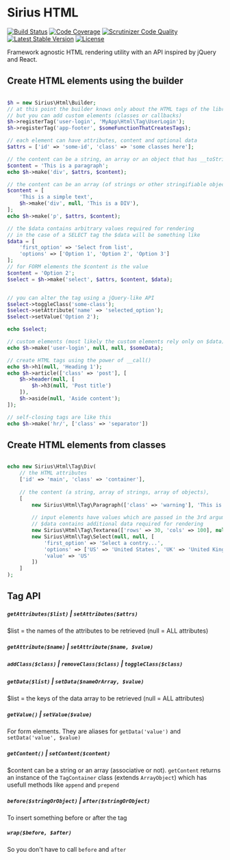 # Sirius HTML

[![Build Status](https://scrutinizer-ci.com/g/siriusphp/html/badges/build.png?b=master)](https://scrutinizer-ci.com/g/siriusphp/html/build-status/master)
[![Code Coverage](https://scrutinizer-ci.com/g/siriusphp/html/badges/coverage.png?b=master)](https://scrutinizer-ci.com/g/siriusphp/html/?branch=master)
[![Scrutinizer Code Quality](https://scrutinizer-ci.com/g/siriusphp/html/badges/quality-score.png?b=master)](https://scrutinizer-ci.com/g/siriusphp/html/?branch=master)
[![Latest Stable Version](https://poser.pugx.org/siriusphp/html/v/stable.png)](https://packagist.org/packages/siriusphp/html)
[![License](https://poser.pugx.org/siriusphp/html/license.png)](https://packagist.org/packages/siriusphp/html)


Framework agnostic HTML rendering utility with an API inspired by jQuery and React.

## Create HTML elements using the builder

```php

$h = new Sirius\Html\Builder;
// at this point the builder knows only about the HTML tags of the library
// but you can add custom elements (classes or callbacks)
$h->registerTag('user-login', 'MyApp\Html\Tag\UserLogin');
$h->registerTag('app-footer', $someFunctionThatCreatesTags);

// each element can have attributes, content and optional data
$attrs = ['id' => 'some-id', 'class' => 'some classes here'];

// the content can be a string, an array or an object that has __toString()
$content = 'This is a paragraph';
echo $h->make('div', $attrs, $content);

// the content can be an array (of strings or other stringifiable objects)
$content = [
	'This is a simple text',
	$h->make('div', null, 'This is a DIV'),
];
echo $h->make('p', $attrs, $content);

// the $data contains arbitrary values required for rendering
// in the case of a SELECT tag the $data will be something like
$data = [
	'first_option' => 'Select from list',
	'options' => ['Option 1', 'Option 2', 'Option 3']
];
// for FORM elements the $content is the value
$content = 'Option 2';
$select = $h->make('select', $attrs, $content, $data);


// you can alter the tag using a jQuery-like API
$select->toggleClass('some-class');
$select->setAttribute('name' => 'selected_option');
$select->setValue('Option 2');

echo $select;

// custom elements (most likely the custom elements rely only on $data)
echo $h->make('user-login', null, null, $someData);

// create HTML tags using the power of __call()
echo $h->h1(null, 'Heading 1');
echo $h->article(['class' => 'post'], [
	$h->header(null, [
		$h->h3(null, 'Post title')
	]),
	$h->aside(null, 'Aside content');
]);

// self-closing tags are like this
echo $h->make('hr/', ['class' => 'separator'])

```

## Create HTML elements from classes

```php

echo new Sirius\Html\Tag\Div(
	// the HTML attributes
	['id' => 'main', 'class' => 'container'],
	
	// the content (a string, array of strings, array of objects),
	[
		new Sirius\Html\Tag\Paragraph(['class' => 'warning'], 'This is a warning'),
		
		// input elements have values which are passed in the 3rd argument ($data) 
		// $data contains additional data required for rendering
		new Sirius\Html\Tag\Textarea(['rows' => 30, 'cols' => 100], null, ['value' => 'The content of the textarea']),
		new Sirius\Html\Tag\Select(null, null, [
			'first_option' => 'Select a contry...',
			'options' => ['US' => 'United States', 'UK' => 'United Kingdom', 'UC' => 'United colors'],
			'value' => 'US'
		])
	]
);

```

## Tag API

##### `getAttributes($list)` | `setAttributes($attrs)`
$list = the names of the attributes to be retrieved (null = ALL attributes)

##### `getAttribute($name)` | `setAttribute($name, $value)`

##### `addClass($class)` | `removeClass($class)` | `toggleClass($class)`

##### `getData($list)` | `setData($nameOrArray, $value)`
$list = the keys of the data array to be retrieved (null = ALL attributes)

##### `getValue()` | `setValue($value)`
For form elements. They are aliases for `getData('value')` and `setData('value', $value)`

##### `getContent()` | `setContent($content)`
$content can be a string or an array (associative or not). `getContent` returns an instance of the `TagContainer` class (extends `ArrayObject`) which has usefull methods like `append` and `prepend`

##### `before($stringOrObject)` | `after($stringOrObject)`
To insert something before or after the tag

##### `wrap($before, $after)`
So you don't have to call `before` and `after`